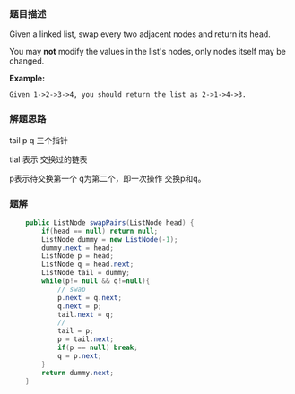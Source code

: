 ### 题目描述

Given a linked list, swap every two adjacent nodes and return its head.

You may **not** modify the values in the list's nodes, only nodes itself may be changed.

 

**Example:**

```
Given 1->2->3->4, you should return the list as 2->1->4->3.
```



### 解题思路

tail  p  q 三个指针

tial 表示 交换过的链表

p表示待交换第一个 q为第二个，即一次操作 交换p和q。



### 题解

```java
    public ListNode swapPairs(ListNode head) {
        if(head == null) return null;
        ListNode dummy = new ListNode(-1);
        dummy.next = head;
        ListNode p = head;
        ListNode q = head.next;
        ListNode tail = dummy;
        while(p!= null && q!=null){
            // swap
            p.next = q.next;
            q.next = p;
            tail.next = q;
            // 
            tail = p;
            p = tail.next;
            if(p == null) break;
            q = p.next;
        }
        return dummy.next;
    }
```

